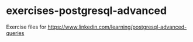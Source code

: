 # exercises-postgresql-advanced
Exercise files for https://www.linkedin.com/learning/postgresql-advanced-queries

